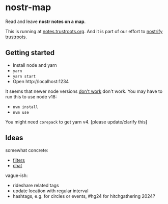 # nostr-map

Read and leave **nostr notes on a map**.

This is running at [notes.trustroots.org](https://notes.trustroots.org/). And it is part of our effort to [nostrify trustroots](https://github.com/Trustroots/nostroots).


## Getting started

- Install node and yarn
- `yarn`
- `yarn start`
- Open http://localhost:1234

It seems that newer node versions [don't work](https://github.com/Trustroots/nostr-map/issues/21) don't work. You may have to run this to use node v18:
- `nvm install`
- `nvm use`

You might need `corepack` to get yarn v4. [please update/clarify this]

## Ideas
somewhat concrete:
- [filters](https://github.com/Trustroots/nostr-map/issues/13)
- [chat](https://github.com/Trustroots/nostr-map/issues/14)

vague-ish:
- rideshare related tags
- update location with regular interval
- hashtags, e.g. for circles or events, #hg24 for hitchgathering 2024?
